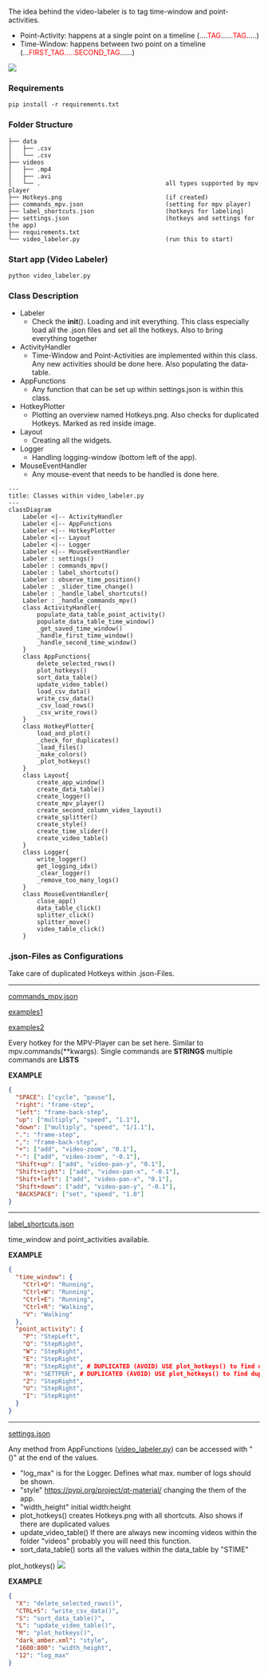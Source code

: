 <style>
r { color: Red }
o { color: Orange }
g { color: Green }
</style>

The idea behind the video-labeler is to tag time-window and point-activities.


- Point-Activity: happens at a single point on a timeline  (....<r>TAG</r>......<r>TAG</r>.....)
- Time-Window: happens between two point on a timeline (...<r>FIRST_TAG.....SECOND_TAG</r>......)

<img src="./docs/example.png">


### Requirements
```
pip install -r requirements.txt
```


### Folder Structure
```
├── data 
│   ├── .csv
│   └── .csv
├── videos 
│   ├── .mp4
│   ├── .avi
│   └── .                                   all types supported by mpv player
├── Hotkeys.png                             (if created)
├── commands_mpv.json                       (setting for mpv player)
├── label_shortcuts.json                    (hotkeys for labeling)
├── settings.json                           (hotkeys and settings for the app)
├── requirements.txt
└── video_labeler.py                        (run this to start)
```

### Start app (Video Labeler)

```
python video_labeler.py
```

### Class Description

- Labeler
  - Check the __init__(). Loading and init 
    everything. This class especially load all the .json files
    and set all the hotkeys. Also to bring everything together
- ActivityHandler
  - Time-Window and Point-Activities are
    implemented within this class. Any new activities should be done
    here. Also populating the data-table.
- AppFunctions
  - Any function that can be set up within 
    settings.json is within this class.
- HotkeyPlotter
  - Plotting an overview named Hotkeys.png.
    Also checks for duplicated Hotkeys. Marked as red inside image.
- Layout
  - Creating all the widgets.
- Logger
  - Handling logging-window (bottom left of the app).
- MouseEventHandler
  - Any mouse-event that needs to be handled
    is done here.

```mermaid
---
title: Classes within video_labeler.py
---
classDiagram
    Labeler <|-- ActivityHandler
    Labeler <|-- AppFunctions
    Labeler <|-- HotkeyPlotter
    Labeler <|-- Layout
    Labeler <|-- Logger
    Labeler <|-- MouseEventHandler
    Labeler : settings()
    Labeler : commands_mpv()
    Labeler : label_shortcuts()
    Labeler : observe_time_position()
    Labeler : _slider_time_change()
    Labeler : _handle_label_shortcuts()
    Labeler : _handle_commands_mpv()
    class ActivityHandler{
        populate_data_table_point_activity()
        populate_data_table_time_window()
        _get_saved_time_window()
        _handle_first_time_window()
        _handle_second_time_window()
    }
    class AppFunctions{
        delete_selected_rows()
        plot_hotkeys()
        sort_data_table()
        update_video_table()
        load_csv_data()
        write_csv_data()
        _csv_load_rows()
        _csv_write_rows()  
    }
    class HotkeyPlotter{
        load_and_plot()
        _check_for_duplicates()
        _load_files()
        _make_colors()
        _plot_hotkeys()
    }
    class Layout{
        create_app_window()
        create_data_table()
        create_logger()
        create_mpv_player()
        create_second_column_video_layout()
        create_splitter()
        create_style()
        create_time_slider()
        create_video_table()
    }
    class Logger{
        write_logger()
        get_logging_idx()
        _clear_logger()
        _remove_too_many_logs()
    }
    class MouseEventHandler{
        close_app()
        data_table_click()
        splitter_click()
        splitter_move()
        video_table_click()
    }
```

### .json-Files as Configurations

Take care of duplicated Hotkeys within .json-Files. 

---
[commands_mpv.json](commands_mpv.json)

[examples1](https://github.com/mpv-player/mpv/blob/master/etc/input.conf)

[examples2](https://mpv.io/manual/stable/#command-interface)

Every hotkey for the MPV-Player can be set here.
Similar to mpv.commands(**kwargs). Single commands are **STRINGS** multiple
commands are **LISTS**

**EXAMPLE**
```json
{
  "SPACE": ["cycle", "pause"],
  "right": "frame-step",
  "left": "frame-back-step",
  "up": ["multiply", "speed", "1.1"],
  "down": ["multiply", "speed", "1/1.1"],
  ".": "frame-step",
  ",": "frame-back-step",
  "+": ["add", "video-zoom", "0.1"],
  "-": ["add", "video-zoom", "-0.1"],
  "Shift+up": ["add", "video-pan-y", "0.1"],
  "Shift+right": ["add", "video-pan-x", "-0.1"],
  "Shift+left": ["add", "video-pan-x", "0.1"],
  "Shift+down": ["add", "video-pan-y", "-0.1"],
  "BACKSPACE": ["set", "speed", "1.0"]
}

```

---
[label_shortcuts.json](label_shortcuts.json)

time_window and point_activities available.

**EXAMPLE**
```json
{
  "time_window": {
    "Ctrl+Q": "Running",
    "Ctrl+W": "Running",
    "Ctrl+E": "Running",
    "Ctrl+R": "Walking",
    "V": "Walking"
  },
  "point_activity": {
    "P": "StepLeft",
    "Q": "StepRight",
    "W": "StepRight",
    "E": "StepRight",
    "R": "StepRight", # DUPLICATED (AVOID) USE plot_hotkeys() to find duplicates
    "R": "SETTPER", # DUPLICATED (AVOID) USE plot_hotkeys() to find duplicates
    "Z": "StepRight",
    "U": "StepRight",
    "I": "StepRight"
  }
}
```

---
[settings.json](settings.json)

Any method from AppFunctions ([video_labeler.py](video_labeler.py)) 
can be accessed with "()" at the end of the values. 

- "log_max" is for the Logger. Defines what max. number
of logs should be shown.
- "style" https://pypi.org/project/qt-material/ changing
the them of the app.
- "width_height" initial width:height
- plot_hotkeys() creates Hotkeys.png with all shortcuts. Also shows 
if there are duplicated values
- update_video_table() If there are always new incoming videos within 
the folder "videos" probably you will need this function.
- sort_data_table() sorts all the values within the data_table by "STIME"

plot_hotkeys()
<img src="docs/Hotkeys.png">


**EXAMPLE**

```json
{
  "X": "delete_selected_rows()",
  "CTRL+S": "write_csv_data()",
  "S": "sort_data_table()",
  "L": "update_video_table()",
  "M": "plot_hotkeys()",
  "dark_amber.xml": "style",
  "1600:800": "width_height",
  "12": "log_max"
}
```
